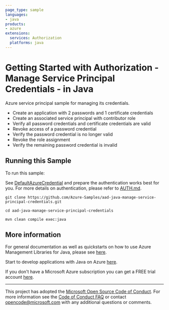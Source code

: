 ```yaml
---
page_type: sample
languages:
- java
products:
- azure
extensions:
  services: Authorization
  platforms: java
---
```


# Getting Started with Authorization - Manage Service Principal Credentials - in Java #


  Azure service principal sample for managing its credentials.
  - Create an application with 2 passwords and 1 certificate credentials
  - Create an associated service principal with contributor role
  - Verify all password credentials and certificate credentials are valid
  - Revoke access of a password credential
  - Verify the password credential is no longer valid
  - Revoke the role assignment
  - Verify the remaining password credential is invalid
 

## Running this Sample ##

To run this sample:

See [DefaultAzureCredential](https://github.com/Azure/azure-sdk-for-java/tree/master/sdk/identity/azure-identity#defaultazurecredential) and prepare the authentication works best for you. For more details on authentication, please refer to [AUTH.md](https://github.com/Azure/azure-sdk-for-java/blob/master/sdk/resourcemanager/docs/AUTH.md).

    git clone https://github.com/Azure-Samples/aad-java-manage-service-principal-credentials.git

    cd aad-java-manage-service-principal-credentials

    mvn clean compile exec:java

## More information ##

For general documentation as well as quickstarts on how to use Azure Management Libraries for Java, please see [here](https://aka.ms/azsdk/java/mgmt).

Start to develop applications with Java on Azure [here](http://azure.com/java).

If you don't have a Microsoft Azure subscription you can get a FREE trial account [here](http://go.microsoft.com/fwlink/?LinkId=330212).

---

This project has adopted the [Microsoft Open Source Code of Conduct](https://opensource.microsoft.com/codeofconduct/). For more information see the [Code of Conduct FAQ](https://opensource.microsoft.com/codeofconduct/faq/) or contact [opencode@microsoft.com](mailto:opencode@microsoft.com) with any additional questions or comments.
